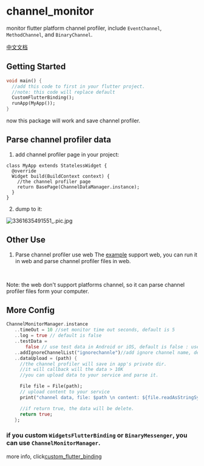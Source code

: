 # channel_monitor

monitor flutter platform channel profiler, include `EventChannel`, `MethodChannel`, and `BinaryChannel`.<br>

[中文文档](https://github.com/siyehua/flutter_channel_monitor/README_cn.md)

## Getting Started

```dart
void main() {
  //add this code to first in your flutter project.
  //note: this code will replace default
  CustomFlutterBinding();
  runApp(MyApp());
}
```

now this package will work and save channel profiler.

## Parse channel profiler data

01. add channel profiler page in your project:

```
class MyApp extends StatelessWidget {
  @override
  Widget build(BuildContext context) {
    //the channel profiler page
    return BasePage(ChannelDataManager.instance);
  }
}
```

02. dump to it:

![3361635491551_.pic.jpg](https://github.com/siyehua/flutter_channel_monitor/doc/3361635491551_.pic.jpg)


## Other Use

01. Parse channel profiler use web
The [example](https://github.com/siyehua/flutter_channel_monitor/example) support web, you can run it in web and parse channel profiler files in web.
<br>

Note: the web don't support platforms channel, so it can parse channel profiler files form your computer.


## More Config

```dart
ChannelMonitorManager.instance
   ..timeOut = 10 //set monitor time out seconds, default is 5
   ..log = true // default is false
   ..testData =
       false // use test data in Android or iOS, default is false : user your current project data
   ..addIgnoreChannelList("ignorechannle")//add ignore channel name, default is  "flutter/platform", "flutter/navigation"
   ..dataUpload = (path) {
     //the channel profiler will save in app's private dir.
     //it will callback will the data > 10K
     //you can upload data to your service and parse it.

     File file = File(path);
     // upload content to your service
     print("channel data, file: $path \n content: ${file.readAsStringSync()}");

     //if return true, the data will be delete.
     return true;
   };
```

### if you custom `WidgetsFlutterBinding` or `BinaryMessenger`, you can use `ChannelMonitorManager`.
more info, click[custom_flutter_binding](https://github.com/siyehua/flutter_channel_monitor/lib/monitor/custom_flutter_binding.dart)

